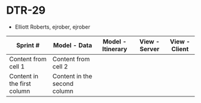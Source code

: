 # DTR-29

* Elliott Roberts, ejrober, ejrober

Sprint # | Model - Data | Model - Itinerary | View - Server | View - Client
-------- | ------------ | ----------------- | ------------- | -------------
Content from cell 1 | Content from cell 2
Content in the first column | Content in the second column
